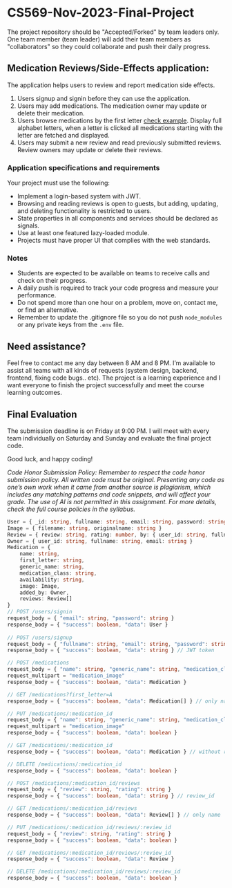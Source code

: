 # CS569-Nov-2023-Final-Project
The project repository should be "Accepted/Forked" by team leaders only. One team member (team leader) will add their team members as "collaborators" so they could collaborate and push their daily progress.

## Medication Reviews/Side-Effects application:
The application helps users to review and report medication side effects.
1. Users signup and signin before they can use the application.
2. Users may add medications. The medication owner may update or delete their medication.
3. Users browse medications by the first letter [check example](https://www.drugs.com/drug_information.html). Display full alphabet letters, when a letter is clicked all medications starting with the letter are fetched and displayed.
4. Users may submit a new review and read previously submitted reviews. Review owners may update or delete their reviews.
  
### Application specifications and requirements
Your project must use the following:  
* Implement a login-based system with JWT.  
* Browsing and reading reviews is open to guests, but adding, updating, and deleting functionality is restricted to users.
* State properties in all components and services should be declared as signals.
* Use at least one featured lazy-loaded module.
* Projects must have proper UI that complies with the web standards.
   
### Notes
* Students are expected to be available on teams to receive calls and check on their progress.
* A daily push is required to track your code progress and measure your performance. 
* Do not spend more than one hour on a problem, move on, contact me, or find an alternative.
* Remember to update the .gitignore file so you do not push `node_modules` or any private keys from the `.env` file. 

## Need assistance?

Feel free to contact me any day between 8 AM and 8 PM. I’m available to assist all teams with all kinds of requests (system design, backend, frontend, fixing code bugs.. etc). The project is a learning experience and I want everyone to finish the project successfully and meet the course learning outcomes.

## Final Evaluation 

The submission deadline is on Friday at 9:00 PM. I will meet with every team individually on Saturday and Sunday and evaluate the final project code.  

Good luck, and happy coding!

_Code Honor Submission Policy: Remember to respect the code honor submission policy. All written code must be original. Presenting any code as one’s own work when it came from another source is plagiarism, which includes any matching patterns and code snippets, and will affect your grade. The use of AI is not permitted in this assignment. For more details, check the full course policies in the syllabus._

```typescript
User = { _id: string, fullname: string, email: string, password: string }
Image = { filename: string, originalname: string }
Review = { review: string, rating: number, by: { user_id: string, fullname: string }, date: number }
Owner = { user_id: string, fullname: string, email: string }
Medication = {
    name: string,
    first_letter: string,
    generic_name: string,
    medication_class: string,
    availability: string,
    image: Image,
    added_by: Owner,
    reviews: Review[]
}
// POST /users/signin
request_body = { "email": string, "password": string }
response_body = { "success": boolean, "data": User }
  
// POST /users/signup
request_body = { "fullname": string, "email": string, "password": string }
response_body = { "success": boolean, "data": string } // JWT token

// POST /medications
request_body = { "name": string, "generic_name": string, "medication_class": string, "availability": string }
request_multipart = "medication_image"
response_body = { "success": boolean, "data": Medication }

// GET /medications?first_letter=A
response_body = { "success": boolean, "data": Medication[] } // only name

// PUT /medications/:medication_id
request_body = { "name": string, "generic_name": string, "medication_class": string, "availability": string }
request_multipart = "medication_image"
response_body = { "success": boolean, "data": boolean }

// GET /medications/:medication_id
response_body = { "success": boolean, "data": Medication } // without reviews

// DELETE /medications/:medication_id
response_body = { "success": boolean, "data": boolean }

// POST /medications/:medication_id/reviews
request_body = { "review": string, "rating": string }
response_body = { "success": boolean, "data": string } // review_id

// GET /medications/:medication_id/reviews
response_body = { "success": boolean, "data": Review[] } // only name

// PUT /medications/:medication_id/reviews/:review_id
request_body = { "review": string, "rating": string }
response_body = { "success": boolean, "data": boolean }

// GET /medications/:medication_id/reviews/:review_id
response_body = { "success": boolean, "data": Review }

// DELETE /medications/:medication_id/reviews/:review_id
response_body = { "success": boolean, "data": boolean }
```
